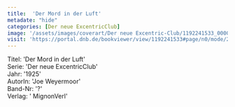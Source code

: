 ```yaml
---
title:  'Der Mord in der Luft'
metadate: "hide"
categories: [Der neue ExcentricClub]
image: '/assets/images/coverart/Der neue Excentric-Club/1192241533_00000010.jpg'
visit: 'https://portal.dnb.de/bookviewer/view/1192241533#page/n0/mode/2up'
---
```

Titel: 'Der Mord in der Luft' <br>
Serie: 'Der neue ExcentricClub' <br>
Jahr: '1925' <br>
AutorIn: 'Joe Weyermoor' <br>
Band-Nr: '?' <br>
Verlag: ' MignonVerl'